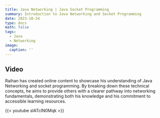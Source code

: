 ```yaml
---
title: Java Networking | Java Socket Programming
summary: Introduction to Java Networking and Socket Programming
date: 2023-10-24
type: docs
math: false
tags:
  - Java
  - Networking
image:
  caption: ''
---
```



## Video

Raihan has created online content to showcase his understanding of Java Networking and socket programming. By breaking down these technical concepts, he aims to provide others with a clearer pathway into networking fundamentals, demonstrating both his knowledge and his commitment to accessible learning resources.

{{< youtube slATcIN0Mqk >}}

